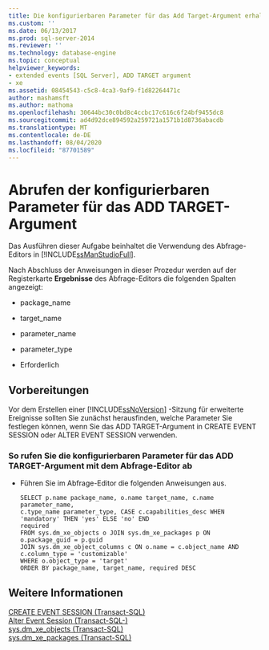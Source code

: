 ```yaml
---
title: Die konfigurierbaren Parameter für das Add Target-Argument erhalten | Microsoft-Dokumentation
ms.custom: ''
ms.date: 06/13/2017
ms.prod: sql-server-2014
ms.reviewer: ''
ms.technology: database-engine
ms.topic: conceptual
helpviewer_keywords:
- extended events [SQL Server], ADD TARGET argument
- xe
ms.assetid: 08454543-c5c8-4ca3-9af9-f1d82264471c
author: mashamsft
ms.author: mathoma
ms.openlocfilehash: 30644bc30c0bd8c4ccbc17c616c6f24bf9455dc8
ms.sourcegitcommit: ad4d92dce894592a259721a1571b1d8736abacdb
ms.translationtype: MT
ms.contentlocale: de-DE
ms.lasthandoff: 08/04/2020
ms.locfileid: "87701589"
---
```

# <a name="get-the-configurable-parameters-for-the-add-target-argument"></a>Abrufen der konfigurierbaren Parameter für das ADD TARGET-Argument
  Das Ausführen dieser Aufgabe beinhaltet die Verwendung des Abfrage-Editors in [!INCLUDE[ssManStudioFull](../includes/ssmanstudiofull-md.md)].  
  
 Nach Abschluss der Anweisungen in dieser Prozedur werden auf der Registerkarte **Ergebnisse** des Abfrage-Editors die folgenden Spalten angezeigt:  
  
-   package_name  
  
-   target_name  
  
-   parameter_name  
  
-   parameter_type  
  
-   Erforderlich  
  
##  <a name="before-you-begin"></a><a name="BeforeYouBegin"></a> Vorbereitungen  
 Vor dem Erstellen einer [!INCLUDE[ssNoVersion](../includes/ssnoversion-md.md)] -Sitzung für erweiterte Ereignisse sollten Sie zunächst herausfinden, welche Parameter Sie festlegen können, wenn Sie das ADD TARGET-Argument in CREATE EVENT SESSION oder ALTER EVENT SESSION verwenden.  
  
### <a name="to-get-the-configurable-parameters-for-the-add-target-argument-using-query-editor"></a>So rufen Sie die konfigurierbaren Parameter für das ADD TARGET-Argument mit dem Abfrage-Editor ab  
  
-   Führen Sie im Abfrage-Editor die folgenden Anweisungen aus.  
  
    ```  
    SELECT p.name package_name, o.name target_name, c.name parameter_name,   
    c.type_name parameter_type, CASE c.capabilities_desc WHEN 'mandatory' THEN 'yes' ELSE 'no' END   
    required   
    FROM sys.dm_xe_objects o JOIN sys.dm_xe_packages p ON o.package_guid = p.guid   
    JOIN sys.dm_xe_object_columns c ON o.name = c.object_name AND c.column_type = 'customizable'  
    WHERE o.object_type = 'target'   
    ORDER BY package_name, target_name, required DESC  
    ```  
  
## <a name="see-also"></a>Weitere Informationen  
 [CREATE EVENT SESSION &#40;Transact-SQL&#41;](/sql/t-sql/statements/create-event-session-transact-sql)   
 [Alter Event Session &#40;Transact-SQL-&#41;](/sql/t-sql/statements/alter-event-session-transact-sql)   
 [sys.dm_xe_objects &#40;Transact-SQL&#41;](/sql/relational-databases/system-dynamic-management-views/sys-dm-xe-objects-transact-sql)   
 [sys.dm_xe_packages &#40;Transact-SQL&#41;](/sql/relational-databases/system-dynamic-management-views/sys-dm-xe-packages-transact-sql)  
  
  
